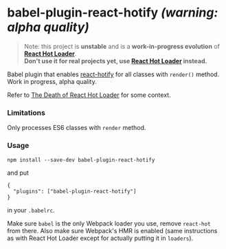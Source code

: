 # babel-plugin-react-hotify *(warning: alpha quality)*

>Note: this project is **unstable** and is a **work-in-progress evolution** of **[React Hot Loader](http://gaearon.github.io/react-hot-loader)**.  
>**Don't use it for real projects yet, use [React Hot Loader](http://gaearon.github.io/react-hot-loader) instead.**

Babel plugin that enables [react-hotify](https://github.com/gaearon/react-hotify) for all classes with `render()` method.  
Work in progress, alpha quality.  

Refer to [The Death of React Hot Loader](https://medium.com/@dan_abramov/the-death-of-react-hot-loader-765fa791d7c4) for some context.

### Limitations

Only processes ES6 classes with `render` method.

### Usage

```
npm install --save-dev babel-plugin-react-hotify
```

and put

```
{
  "plugins": ["babel-plugin-react-hotify"]
}
```

in your `.babelrc`.

Make sure `babel` is the only Webpack loader you use, remove `react-hot` from there. Also make sure Webpack's HMR is enabled (same instructions as with React Hot Loader except for actually putting it in `loaders`).

